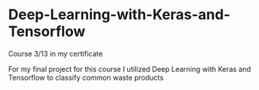 # Deep-Learning-with-Keras-and-Tensorflow

Course 3/13 in my certificate

For my final project for this course I utilized Deep Learning with Keras and Tensorflow to classify common waste products
